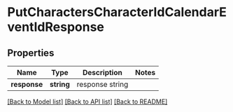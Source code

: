 # PutCharactersCharacterIdCalendarEventIdResponse

## Properties
Name | Type | Description | Notes
------------ | ------------- | ------------- | -------------
**response** | **string** | response string | 

[[Back to Model list]](../README.md#documentation-for-models) [[Back to API list]](../README.md#documentation-for-api-endpoints) [[Back to README]](../README.md)


